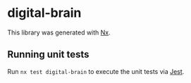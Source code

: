 # digital-brain

This library was generated with [Nx](https://nx.dev).

## Running unit tests

Run `nx test digital-brain` to execute the unit tests via [Jest](https://jestjs.io).
